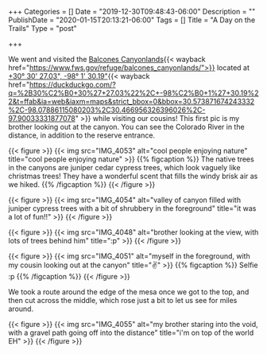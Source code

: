 +++
Categories = []
Date = "2019-12-30T09:48:43-06:00"
Description = ""
PublishDate = "2020-01-15T20:13:21-06:00"
Tags = []
Title = "A Day on the Trails"
Type = "post"

+++

We went and visited the [Balcones Canyonlands](https://www.fws.gov/refuge/balcones_canyonlands/){{< wayback href="https://www.fws.gov/refuge/balcones_canyonlands/">}} located at [+30° 30' 27.03", -98° 1' 30.19"](https://duckduckgo.com/?q=%2B30%C2%B0+30%27+27.03%22%2C+-98%C2%B0+1%27+30.19%22&t=ffab&ia=web&iaxm=maps&strict_bbox=0&bbox=30.573871674243332%2C-98.07886115080203%2C30.466956326396026%2C-97.90033331877078){{< wayback href="https://duckduckgo.com/?q=%2B30%C2%B0+30%27+27.03%22%2C+-98%C2%B0+1%27+30.19%22&t=ffab&ia=web&iaxm=maps&strict_bbox=0&bbox=30.573871674243332%2C-98.07886115080203%2C30.466956326396026%2C-97.90033331877078" >}} while visiting our cousins! This first pic is my brother looking out at the canyon. You can see the Colorado River in the distance, in addition to the reserve entrance.

{{< figure >}}
{{< img src="IMG_4053" alt="cool people enjoying nature" title="cool people enjoying nature" >}}
{{% figcaption %}}
The native trees in the canyons are juniper cedar cypress trees, which look vaguely like christmas trees! They have a wonderful scent that fills the windy brisk air as we hiked.
{{% /figcaption %}}
{{< /figure >}}

{{< figure >}}
{{< img src="IMG_4054" alt="valley of canyon filled with juniper cypress trees with a bit of shrubbery in the foreground" title="it was a lot of fun!!" >}}
{{< /figure >}}

{{< figure >}}
{{< img src="IMG_4048" alt="brother looking at the view, with lots of trees behind him" title=":p" >}}
{{< /figure >}}

{{< figure >}}
{{< img src="IMG_4051" alt="myself in the foreground, with my cousin looking out at the canyon" title="✌️" >}}
{{% figcaption %}}
Selfie :p
{{% /figcaption %}}
{{< /figure >}}

We took a route around the edge of the mesa once we got to the top, and then cut across the middle, which rose just a bit to let us see for miles around.

{{< figure >}}
{{< img src="IMG_4055" alt="my brother staring into the void, with a gravel path going off into the distance" title="i'm on top of the world EH" >}}
{{< /figure >}}
